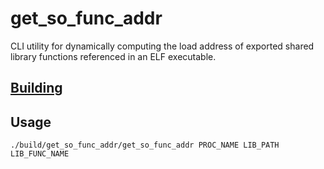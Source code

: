 # get_so_func_addr

CLI utility for dynamically computing the load address of exported shared library functions referenced in an ELF executable.

## [Building](../README.md#building)

## Usage
`./build/get_so_func_addr/get_so_func_addr PROC_NAME LIB_PATH LIB_FUNC_NAME`
